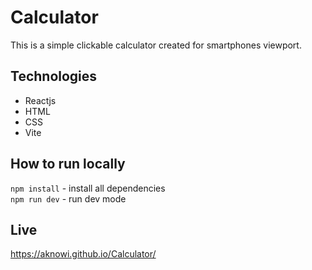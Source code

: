 # Calculator

This is a simple clickable calculator created for smartphones viewport.

## Technologies

- Reactjs
- HTML
- CSS
- Vite

## How to run locally

`npm install` - install all dependencies  
`npm run dev` - run dev mode

## Live

https://aknowi.github.io/Calculator/
